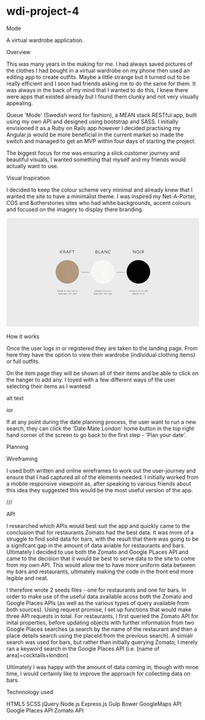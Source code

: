 # wdi-project-4

Mode

A virtual wardrobe application.

Overview

This was many years in the making for me. I had always saved pictures of the clothes I had bought in a virtual wardrobe on my phone then used an editing app to create outfits. Maybe a little strange but it turned out to be really efficient and I soon had friends asking me to do the same for them. It was always in the back of my mind that I wanted to do this, I knew there were apps that existed already but I found them clunky and not very visually appealing.

Queue 'Mode' (Swedish word for fashion), a MEAN stack RESTful app, built using my own API and designed using bootstrap and SASS. I initially envisioned it as a Ruby on Rails app however I decided practising my Angular.js would be more beneficial in the current market so made the switch and managed to get an MVP within four days of starting the project.

The biggest focus for me was ensuring a slick customer journey and beautiful visuals, I wanted something that myself and my friends would actually want to use.


Visual Inspiration

I decided to keep the colour scheme very minimal and already knew that I wanted the site to have a minimalist theme. I was inspired my Net-A-Porter, COS and &otherstories sites who had white backgrounds, accent colours and focused on the imagery to display there branding.

![Alt text](/src/colours.jpg?raw=true)


How it works

Once the user logs in or registered they are taken to the landing page. From here they have the option to view their wardrobe (individual clothing items) or full outfits.

On the item page they will be shown all of their items and be able to click on the hanger to add any. I toyed with a few different ways of the user selecting their items as I wantesd

alt text

ior

If at any point during the date planning process, the user want to run a new search, they can click the 'Date Mate London' home button in the top right hand corner of the screen to go back to the first step - 'Plan your date'.

Planning

Wireframing

I used both written and online wireframes to work out the user-journey and ensure that I had captured all of the elements needed. I initially worked from a mobile responsive viewpoint as, after speaking to various friends about this idea they suggested this would be the most useful version of the app.

///

API

I researched which APIs would best suit the app and quickly came to the conclusion that for restaurants Zomato had the best data. It was more of a struggle to find solid data for bars, with the result that there was going to be a signifcant gap in the amount of data aviable for restaurants and bars. Ultimately I decided to use both the Zomato and Google PLaces API and came to the decision that it would be best to serve data to the site to come from my own API. This would allow me to have more uniform data between my bars and restaurants, ultimately making the code in the front end more legible and neat.

I therefore wrote 2 seeds files - one for restaurants and one for bars. In order to make use of the useful data available acoss both the Zomato and Google Places APIs (as well as the various types of query available from both sources). Using request promise, I set up functions that would make three API requests in total. For restaurants, I first queried the Zomato API for inital properties, before updating objects with further information from two Google Places searches (a search by the name of the restaurant and then a place details search using the placeId from the previous search). A simialr search was used for bars, but rather than initially querying Zomato, I merely ran a keyword search in the Google Places API (i.e. [name of area]+cocktails+london)

Ultimately I was happy with the amount of data coming in, though with mroe time, I would certainly like to improve the approach for collecting data on bars.

Technnology used

HTML5
SCSS
jQuery
Node.js
Express.js
Gulp
Bower
GoogleMaps API
Google Places API
Zomato API
